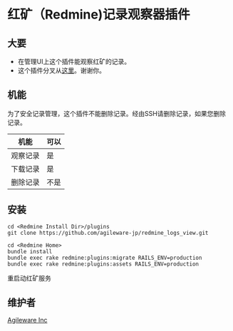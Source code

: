 # 红矿（Redmine)记录观察器插件

## 大要

* 在管理UI上这个插件能观察红矿的记录。
* 这个插件分叉从[这里](https://github.com/haru/redmine_logs)。谢谢你。

## 机能

为了安全记录管理，这个插件不能删除记录。经由SSH请删除记录，如果您删除记录。

|机能|可以|
|----|----|
|观察记录|是|
|下载记录|是|
|删除记录|不是|

## 安装

```
cd <Redmine Install Dir>/plugins
git clone https://github.com/agileware-jp/redmine_logs_view.git

cd <Redmine Home>
bundle install
bundle exec rake redmine:plugins:migrate RAILS_ENV=production
bundle exec rake redmine:plugins:assets RAILS_ENV=production
```

重启动红矿服务

## 维护者

[Agileware Inc](https://agileware.jp)
